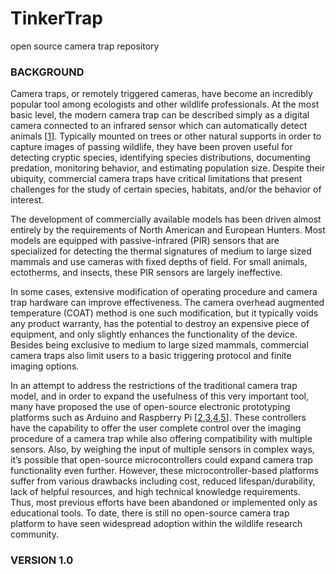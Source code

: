 # TinkerTrap
open source camera trap repository

### BACKGROUND
Camera traps, or remotely triggered cameras, have become an incredibly popular tool among ecologists and other wildlife professionals. At the most basic level, the modern camera trap can be described simply as a digital camera connected to an infrared sensor which can automatically detect animals [[1](https://www.wwf.org.uk/sites/default/files/2019-04/CameraTraps-WWF-guidelines.pdf)]. Typically mounted on trees or other natural supports in order to capture images of passing wildlife, they have been proven useful for detecting cryptic species, identifying species distributions, documenting predation, monitoring behavior, and estimating population size. Despite their ubiquity, commercial camera traps have critical limitations that present challenges for the study of certain species, habitats, and/or the behavior of interest. 

The development of commercially available models has been driven almost entirely by the requirements of North American and European Hunters. Most models are equipped with passive-infrared (PIR) sensors that are specialized for detecting the thermal signatures of medium to large sized mammals and use cameras with fixed depths of field. For small animals, ectotherms, and insects, these PIR sensors are largely ineffective. 

In some cases, extensive modification of operating procedure and camera trap hardware can improve effectiveness. The camera overhead augmented temperature (COAT) method is one such modification, but it typically voids any product warranty, has the potential to destroy an expensive piece of equipment, and only slightly enhances the functionality of the device. Besides being exclusive to medium to large sized mammals, commercial camera traps also limit users to a basic triggering protocol and finite imaging options. 

In an attempt to address the restrictions of the traditional camera trap model, and in order to expand the usefulness of this very important tool, many have proposed the use of open-source electronic prototyping platforms such as Arduino and Raspberry Pi [[2](https://journals.plos.org/plosone/article?id=10.1371/journal.pone.0169758),[3](https://dl.acm.org/doi/10.1145/3290605.3300532),[4](https://www.sciencedirect.com/science/article/pii/S2468067220300195),[5](https://onlinelibrary.wiley.com/doi/full/10.1002/ece3.3040)]. These controllers have the capability to offer the user complete control over the imaging procedure of a camera trap while also offering compatibility with multiple sensors. Also, by weighing the input of multiple sensors in complex ways, it’s possible that open-source microcontrollers could expand camera trap functionality even further. However, these microcontroller-based platforms suffer from various drawbacks including cost, reduced lifespan/durability, lack of helpful resources, and high technical knowledge requirements. Thus, most previous efforts have been abandoned or implemented only as educational tools. To date, there is still no open-source camera trap platform to have seen widespread adoption within the wildlife research community.

### VERSION 1.0

